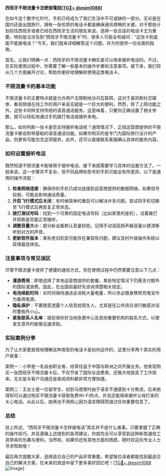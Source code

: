 **西班牙不限流量卡怎麽接電話[[TG💪+ @esim1088](https://t.me/s/esim1088)]**

在如今这个数字化时代，手机已经成为了我们生活中不可或缺的一部分。无论是在国内还是出国旅行，拥有一张优质的电话卡都是确保通讯顺畅的关键。对于那些计划前往西班牙或者已经在西班牙生活的朋友来说，选择一张合适的电话卡尤为重要。特别是当涉及到“西班牙不限流量卡”时，很多人可能会有疑问：“这张卡到底能不能接电话？”今天，我们就来详细解答这个问题，并为你提供一份全面的指南。

首先，让我们明确一点：西班牙的不限流量卡确实是可以用来接听电话的。不过，在实际使用过程中，你需要了解一些基本的操作步骤和注意事项。接下来，我们将从几个方面展开讨论，帮助你更好地理解和使用这类电话卡。

### 不限流量卡的基本功能

不限流量卡的主要特点就是允许用户无限制地访问互联网，这对于喜欢刷社交媒体、看视频或在线工作的用户来说无疑是一个巨大的便利。然而，除了上网功能之外，这些卡同样支持传统的语音通话服务。这意味着，只要你正确设置了相关参数，就可以轻松地通过手机拨打电话或接听来电。

那么，如何判断一张卡是否支持接听电话呢？通常情况下，正规运营商提供的不限流量卡都会附带基础的语音通话功能。如果你购买的是专门为国际旅行设计的产品，则更有可能包含这项服务。此外，还可以直接联系客服确认具体的服务内容。

### 如何设置接听电话

既然知道不限流量卡能够用于接听电话，接下来就需要学习具体的设置方法了。一般来说，这一步骤并不复杂，但不同品牌和型号的手机可能会有所差异。以下是通用的操作流程：

1. **检查网络连接**：确保你的手机已成功连接到运营商提供的数据网络。如果信号较弱，可能会影响通话质量。
2. **开启飞行模式后关闭**：有时候简单的重启可以解决许多问题。尝试将手机切换至飞行模式后再恢复正常状态。
3. **拨打测试号码**：找到一个可靠的固定电话号码（比如家里的座机），试着拨打并观察是否能正常接听。
4. **调整音量大小**：部分新设备默认音量较低，记得手动调高扬声器音量以便清晰听到对方的声音。
5. **更新软件版本**：某些老旧机型可能存在兼容性问题，建议及时升级操作系统以获得最佳体验。

### 注意事项与常见误区

尽管不限流量卡提供了便捷的通信方式，但在使用过程中仍然需要注意以下几点：

- **漫游费用**：即使选择了本地运营商提供的套餐，某些特定情况下仍需支付额外的国际漫游费。因此，在出国前最好先咨询清楚相关规定。
- **电池续航时间**：长时间保持通话会消耗大量电量，所以务必随身携带充电宝作为备用电源。
- **隐私保护**：不要随意透露个人信息给陌生人，尤其是在公共场合进行敏感对话时要格外小心。
- **紧急联系人名单**：提前保存好当地急救中心及其他重要机构的联系方式，以便发生意外时能够迅速求助。

### 实际案例分享

为了让大家更直观地理解这种类型的电话卡是如何运作的，这里分享两个真实的用户故事：

案例一：小李是一名自由职业者，经常往返于中国与欧洲之间开展业务。他发现购买一张西班牙不限流量卡后，不仅节省了国际长途费用，还极大地提高了工作效率。无论是与客户沟通还是查阅资料都非常方便快捷。

案例二：王女士是一位留学生，初到马德里时由于语言不通感到十分焦虑。后来她得知可以通过购买不限流量卡获取免费Wi-Fi热点，并且还能用来接听父母打来的关心电话。从此以后，她再也不用担心因为语言障碍而错过任何重要信息了。

### 总结

综上所述，“西班牙不限流量卡怎样接电话”其实并不是什么难事。只要掌握了正确的操作技巧，并且遵循上述提到的各项建议，你就完全可以享受到这种新型通信工具带来的乐趣与便利。当然啦，如果你还有其他方面的困惑，随时欢迎向专业人士寻求帮助哦！

最后再次提醒大家，选择适合自己的产品非常重要。希望每位读者都能找到最适合自己的解决方案，在未来的旅途中留下更多美好回忆吧！[[TG💪+ @esim1088](https://t.me/s/esim1088) ![Image](https://i.postimg.cc/4NQfJmqS/Snipaste-2025-05-13-00-14-12.png)]